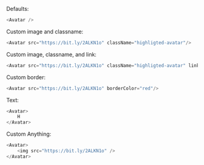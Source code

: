 Defaults:
```js
<Avatar />
```

Custom image and classname:
```js
<Avatar src="https://bit.ly/2ALKN1o" className="highligted-avatar"/>
```

Custom image, classname, and link:
```js
<Avatar src="https://bit.ly/2ALKN1o" className="highligted-avatar" link="http://google.com"/>
```

Custom border:
```js
<Avatar src="https://bit.ly/2ALKN1o" borderColor="red"/>
```

Text:
```js 
<Avatar>
	H
</Avatar>
```

Custom Anything:
```js 
<Avatar>
	<img src="https://bit.ly/2ALKN1o" />
</Avatar>
```

